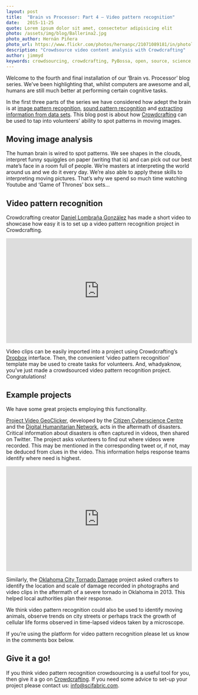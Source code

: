 ```yaml
---
layout: post
title:  "Brain vs Processor: Part 4 – Video pattern recognition"
date:   2015-11-25 
quote: Lorem ipsum dolor sit amet, consectetur adipisicing elit
photo: /assets/img/blog/Ballerina2.jpg
photo_author: Hernán Piñera
photo_url: https://www.flickr.com/photos/hernanpc/21071089181/in/photolist-y6YQH4-jjzBWg-5MvCK2-6Ltpj5-745E5d-4h7mU9-84MXzs-84MZ4m-84JQmK-84JRpk-57CQyi-acLt2B-JesKg-f4GNkr-cho6Dd-dw2L5J-deYsdw-f4Z3s3-bKozZ6-rmH8M-cb2GwU-4h7knf-bnkk1b-bnhD41-acLxXr-acLxrD-pxHXn-bXeEe5-dw14uu-acPhQ5-aSjkAt-gemTRG-oFqFV2-9oFR4m-ad19qS-chmqyb-acLsxi-rmHf7-e3bGcg-bwtCfu-aSjktp-f4Jen6-f4JuKt-f4KcC2-rmHce-d54EVj-c7m7h3-aSjkZM-chkNC9-dvrLtX
description: "Crowdsource video content analysis with Crowdcrafting"
author: jimmyd
keywords: crowdsourcing, crowdcrafting, PyBossa, open, source, science, citizen, opensource, transcribe, cognitive, image, pattern, recognition, sound, data, mine, PDF, video
---
```


Welcome to the fourth and final installation of our ‘Brain vs. Processor’ blog series.  We’ve been highlighting that, whilst computers are awesome and all, humans are still much better at performing certain cognitive tasks. 

In the first three parts of the series we have considered how adept the brain is at [image pattern recognition](/blog/2015/04/02/Image_Pattern_Recognition.html), [sound pattern recognition](/blog/2015/05/10/Sound_Pattern_Recognition.html) and [extracting information from data sets](/blog/2015/09/07/Data-mining.html). This blog post is about how [Crowdcrafting](http://crowdcrafting.org/) can be used to tap into volunteers’ ability to spot patterns in moving images.

## Moving image analysis

The human brain is wired to spot patterns. We see shapes in the clouds, interpret funny squiggles on paper (writing that is) and can pick out our best mate’s face in a room full of people. We’re masters at interpreting the world around us and we do it every day. We’re also able to apply these skills to interpreting moving pictures. That’s why we spend so much time watching Youtube and ‘Game of Thrones’ box sets...

## Video pattern recognition

Crowdcrafting creator [Daniel Lombraña González](http://daniellombrana.es/) has made a short video to showcase how easy it is to set up a video pattern recognition project in Crowdcrafting.


<style>.embed-container { position: relative; padding-bottom: 56.25%; height: 0; overflow: hidden; max-width: 100%; } .embed-container iframe, .embed-container object, .embed-container embed { position: absolute; top: 0; left: 0; width: 100%; height: 100%; }</style><div class='embed-container'><iframe src='https://www.youtube.com/embed/KmabAQGOzC4' frameborder='0' allowfullscreen></iframe></div>


Video clips can be easily imported into a project using Crowdcrafting’s [Dropbox](https://www.dropbox.com/) interface. Then,  the convenient ‘video pattern recognition’ template may be used to create tasks for volunteers. And, whadyaknow, you’ve just made a crowdsourced video pattern recognition project. Congratulations!

## Example projects

We have some great projects employing this functionality. 

[Project Video GeoClicker](http://crowdcrafting.org/project/MM_VideoGeoClicker/), developed by the [Citizen Cyberscience Centre](http://www.citizencyberscience.net/) and the [Digital Humanitarian Network](http://digitalhumanitarians.com/), acts in the aftermath of disasters. Critical information about disasters is often captured in videos, then shared on Twitter. The project asks volunteers to find out where videos were recorded. This may be mentioned in the corresponding tweet or, if not, may be deduced from clues in the video. This information helps response teams identify where need is highest.


<style>.embed-container { position: relative; padding-bottom: 56.25%; height: 0; overflow: hidden; max-width: 100%; } .embed-container iframe, .embed-container object, .embed-container embed { position: absolute; top: 0; left: 0; width: 100%; height: 100%; }</style><div class='embed-container'><iframe src='https://www.youtube.com/embed/be0fZsFacdc' frameborder='0' allowfullscreen></iframe></div>


Similarly, the [Oklahoma City Tornado Damage](http://crowdcrafting.org/project/oklahomacityTornado/) project asked crafters to identify the location and scale of damage recorded in photographs and video clips in the aftermath of a severe tornado in Oklahoma in 2013. This helped local authorities plan their response.

We think video pattern recognition could also be used to identify moving animals, observe trends on city streets or perhaps track the growth of cellular life forms observed in time-lapsed videos taken by a microscope. 

If you’re using the platform for video pattern recognition please let us know in the comments box below.

## Give it a go!

If you think video pattern recognition crowdsourcing is a useful tool for you, then give it a go on [Crowdcrafting](http://crowdcrafting.org/). If you need some advice to set-up your project please contact us: info@scifabric.com.
